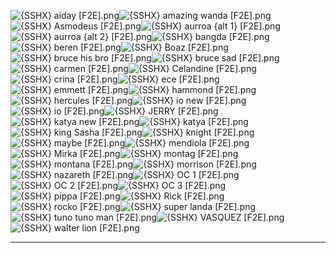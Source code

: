 ![{SSHX} aiday [F2E].png](https://raw.githubusercontent.com/Klokinator/FE-Repo/main/Portrait%20Repository/Spriting%20Community%20OC's%20(Grouped%20by%20Artist)/SSHX%20(F2E)/%7BSSHX%7D%20aiday%20%5BF2E%5D.png "{SSHX} aiday [F2E].png")![{SSHX} amazing wanda [F2E].png](https://raw.githubusercontent.com/Klokinator/FE-Repo/main/Portrait%20Repository/Spriting%20Community%20OC's%20(Grouped%20by%20Artist)/SSHX%20(F2E)/%7BSSHX%7D%20amazing%20wanda%20%5BF2E%5D.png "{SSHX} amazing wanda [F2E].png")![{SSHX} Asmodeus [F2E].png](https://raw.githubusercontent.com/Klokinator/FE-Repo/main/Portrait%20Repository/Spriting%20Community%20OC's%20(Grouped%20by%20Artist)/SSHX%20(F2E)/%7BSSHX%7D%20Asmodeus%20%5BF2E%5D.png "{SSHX} Asmodeus [F2E].png")![{SSHX} aurroa {alt 1} [F2E].png](https://raw.githubusercontent.com/Klokinator/FE-Repo/main/Portrait%20Repository/Spriting%20Community%20OC's%20(Grouped%20by%20Artist)/SSHX%20(F2E)/%7BSSHX%7D%20aurroa%20(alt%201)%20%5BF2E%5D.png "{SSHX} aurroa {alt 1} [F2E].png")![{SSHX} aurroa {alt 2} [F2E].png](https://raw.githubusercontent.com/Klokinator/FE-Repo/main/Portrait%20Repository/Spriting%20Community%20OC's%20(Grouped%20by%20Artist)/SSHX%20(F2E)/%7BSSHX%7D%20aurroa%20(alt%202)%20%5BF2E%5D.png "{SSHX} aurroa {alt 2} [F2E].png")![{SSHX} bangda [F2E].png](https://raw.githubusercontent.com/Klokinator/FE-Repo/main/Portrait%20Repository/Spriting%20Community%20OC's%20(Grouped%20by%20Artist)/SSHX%20(F2E)/%7BSSHX%7D%20bangda%20%5BF2E%5D.png "{SSHX} bangda [F2E].png")![{SSHX} beren [F2E].png](https://raw.githubusercontent.com/Klokinator/FE-Repo/main/Portrait%20Repository/Spriting%20Community%20OC's%20(Grouped%20by%20Artist)/SSHX%20(F2E)/%7BSSHX%7D%20beren%20%5BF2E%5D.png "{SSHX} beren [F2E].png")![{SSHX} Boaz [F2E].png](https://raw.githubusercontent.com/Klokinator/FE-Repo/main/Portrait%20Repository/Spriting%20Community%20OC's%20(Grouped%20by%20Artist)/SSHX%20(F2E)/%7BSSHX%7D%20Boaz%20%5BF2E%5D.png "{SSHX} Boaz [F2E].png")![{SSHX} bruce his bro [F2E].png](https://raw.githubusercontent.com/Klokinator/FE-Repo/main/Portrait%20Repository/Spriting%20Community%20OC's%20(Grouped%20by%20Artist)/SSHX%20(F2E)/%7BSSHX%7D%20bruce%20his%20bro%20%5BF2E%5D.png "{SSHX} bruce his bro [F2E].png")![{SSHX} bruce sad [F2E].png](https://raw.githubusercontent.com/Klokinator/FE-Repo/main/Portrait%20Repository/Spriting%20Community%20OC's%20(Grouped%20by%20Artist)/SSHX%20(F2E)/%7BSSHX%7D%20bruce%20sad%20%5BF2E%5D.png "{SSHX} bruce sad [F2E].png")![{SSHX} carmen [F2E].png](https://raw.githubusercontent.com/Klokinator/FE-Repo/main/Portrait%20Repository/Spriting%20Community%20OC's%20(Grouped%20by%20Artist)/SSHX%20(F2E)/%7BSSHX%7D%20carmen%20%5BF2E%5D.png "{SSHX} carmen [F2E].png")![{SSHX} Celandine [F2E].png](https://raw.githubusercontent.com/Klokinator/FE-Repo/main/Portrait%20Repository/Spriting%20Community%20OC's%20(Grouped%20by%20Artist)/SSHX%20(F2E)/%7BSSHX%7D%20Celandine%20%5BF2E%5D.png "{SSHX} Celandine [F2E].png")![{SSHX} crina [F2E].png](https://raw.githubusercontent.com/Klokinator/FE-Repo/main/Portrait%20Repository/Spriting%20Community%20OC's%20(Grouped%20by%20Artist)/SSHX%20(F2E)/%7BSSHX%7D%20crina%20%5BF2E%5D.png "{SSHX} crina [F2E].png")![{SSHX} ece [F2E].png](https://raw.githubusercontent.com/Klokinator/FE-Repo/main/Portrait%20Repository/Spriting%20Community%20OC's%20(Grouped%20by%20Artist)/SSHX%20(F2E)/%7BSSHX%7D%20ece%20%5BF2E%5D.png "{SSHX} ece [F2E].png")![{SSHX} emmett [F2E].png](https://raw.githubusercontent.com/Klokinator/FE-Repo/main/Portrait%20Repository/Spriting%20Community%20OC's%20(Grouped%20by%20Artist)/SSHX%20(F2E)/%7BSSHX%7D%20emmett%20%5BF2E%5D.png "{SSHX} emmett [F2E].png")![{SSHX} hammond [F2E].png](https://raw.githubusercontent.com/Klokinator/FE-Repo/main/Portrait%20Repository/Spriting%20Community%20OC's%20(Grouped%20by%20Artist)/SSHX%20(F2E)/%7BSSHX%7D%20hammond%20%5BF2E%5D.png "{SSHX} hammond [F2E].png")![{SSHX} hercules [F2E].png](https://raw.githubusercontent.com/Klokinator/FE-Repo/main/Portrait%20Repository/Spriting%20Community%20OC's%20(Grouped%20by%20Artist)/SSHX%20(F2E)/%7BSSHX%7D%20hercules%20%5BF2E%5D.png "{SSHX} hercules [F2E].png")![{SSHX} io new [F2E].png](https://raw.githubusercontent.com/Klokinator/FE-Repo/main/Portrait%20Repository/Spriting%20Community%20OC's%20(Grouped%20by%20Artist)/SSHX%20(F2E)/%7BSSHX%7D%20io%20new%20%5BF2E%5D.png "{SSHX} io new [F2E].png")![{SSHX} io [F2E].png](https://raw.githubusercontent.com/Klokinator/FE-Repo/main/Portrait%20Repository/Spriting%20Community%20OC's%20(Grouped%20by%20Artist)/SSHX%20(F2E)/%7BSSHX%7D%20io%20%5BF2E%5D.png "{SSHX} io [F2E].png")![{SSHX} JERRY [F2E].png](https://raw.githubusercontent.com/Klokinator/FE-Repo/main/Portrait%20Repository/Spriting%20Community%20OC's%20(Grouped%20by%20Artist)/SSHX%20(F2E)/%7BSSHX%7D%20JERRY%20%5BF2E%5D.png "{SSHX} JERRY [F2E].png")![{SSHX} katya new [F2E].png](https://raw.githubusercontent.com/Klokinator/FE-Repo/main/Portrait%20Repository/Spriting%20Community%20OC's%20(Grouped%20by%20Artist)/SSHX%20(F2E)/%7BSSHX%7D%20katya%20new%20%5BF2E%5D.png "{SSHX} katya new [F2E].png")![{SSHX} katya [F2E].png](https://raw.githubusercontent.com/Klokinator/FE-Repo/main/Portrait%20Repository/Spriting%20Community%20OC's%20(Grouped%20by%20Artist)/SSHX%20(F2E)/%7BSSHX%7D%20katya%20%5BF2E%5D.png "{SSHX} katya [F2E].png")![{SSHX} king Sasha [F2E].png](https://raw.githubusercontent.com/Klokinator/FE-Repo/main/Portrait%20Repository/Spriting%20Community%20OC's%20(Grouped%20by%20Artist)/SSHX%20(F2E)/%7BSSHX%7D%20king%20Sasha%20%5BF2E%5D.png "{SSHX} king Sasha [F2E].png")![{SSHX} knight [F2E].png](https://raw.githubusercontent.com/Klokinator/FE-Repo/main/Portrait%20Repository/Spriting%20Community%20OC's%20(Grouped%20by%20Artist)/SSHX%20(F2E)/%7BSSHX%7D%20knight%20%5BF2E%5D.png "{SSHX} knight [F2E].png")![{SSHX} maybe [F2E].png](https://raw.githubusercontent.com/Klokinator/FE-Repo/main/Portrait%20Repository/Spriting%20Community%20OC's%20(Grouped%20by%20Artist)/SSHX%20(F2E)/%7BSSHX%7D%20maybe%20%5BF2E%5D.png "{SSHX} maybe [F2E].png")![{SSHX} mendiola [F2E].png](https://raw.githubusercontent.com/Klokinator/FE-Repo/main/Portrait%20Repository/Spriting%20Community%20OC's%20(Grouped%20by%20Artist)/SSHX%20(F2E)/%7BSSHX%7D%20mendiola%20%5BF2E%5D.png "{SSHX} mendiola [F2E].png")![{SSHX} Mirka [F2E].png](https://raw.githubusercontent.com/Klokinator/FE-Repo/main/Portrait%20Repository/Spriting%20Community%20OC's%20(Grouped%20by%20Artist)/SSHX%20(F2E)/%7BSSHX%7D%20Mirka%20%5BF2E%5D.png "{SSHX} Mirka [F2E].png")![{SSHX} montag [F2E].png](https://raw.githubusercontent.com/Klokinator/FE-Repo/main/Portrait%20Repository/Spriting%20Community%20OC's%20(Grouped%20by%20Artist)/SSHX%20(F2E)/%7BSSHX%7D%20montag%20%5BF2E%5D.png "{SSHX} montag [F2E].png")![{SSHX} montana [F2E].png](https://raw.githubusercontent.com/Klokinator/FE-Repo/main/Portrait%20Repository/Spriting%20Community%20OC's%20(Grouped%20by%20Artist)/SSHX%20(F2E)/%7BSSHX%7D%20montana%20%5BF2E%5D.png "{SSHX} montana [F2E].png")![{SSHX} morrison [F2E].png](https://raw.githubusercontent.com/Klokinator/FE-Repo/main/Portrait%20Repository/Spriting%20Community%20OC's%20(Grouped%20by%20Artist)/SSHX%20(F2E)/%7BSSHX%7D%20morrison%20%5BF2E%5D.png "{SSHX} morrison [F2E].png")![{SSHX} nazareth [F2E].png](https://raw.githubusercontent.com/Klokinator/FE-Repo/main/Portrait%20Repository/Spriting%20Community%20OC's%20(Grouped%20by%20Artist)/SSHX%20(F2E)/%7BSSHX%7D%20nazareth%20%5BF2E%5D.png "{SSHX} nazareth [F2E].png")![{SSHX} OC 1 [F2E].png](https://raw.githubusercontent.com/Klokinator/FE-Repo/main/Portrait%20Repository/Spriting%20Community%20OC's%20(Grouped%20by%20Artist)/SSHX%20(F2E)/%7BSSHX%7D%20OC%201%20%5BF2E%5D.png "{SSHX} OC 1 [F2E].png")![{SSHX} OC 2 [F2E].png](https://raw.githubusercontent.com/Klokinator/FE-Repo/main/Portrait%20Repository/Spriting%20Community%20OC's%20(Grouped%20by%20Artist)/SSHX%20(F2E)/%7BSSHX%7D%20OC%202%20%5BF2E%5D.png "{SSHX} OC 2 [F2E].png")![{SSHX} OC 3 [F2E].png](https://raw.githubusercontent.com/Klokinator/FE-Repo/main/Portrait%20Repository/Spriting%20Community%20OC's%20(Grouped%20by%20Artist)/SSHX%20(F2E)/%7BSSHX%7D%20OC%203%20%5BF2E%5D.png "{SSHX} OC 3 [F2E].png")![{SSHX} pippa [F2E].png](https://raw.githubusercontent.com/Klokinator/FE-Repo/main/Portrait%20Repository/Spriting%20Community%20OC's%20(Grouped%20by%20Artist)/SSHX%20(F2E)/%7BSSHX%7D%20pippa%20%5BF2E%5D.png "{SSHX} pippa [F2E].png")![{SSHX} Rick [F2E].png](https://raw.githubusercontent.com/Klokinator/FE-Repo/main/Portrait%20Repository/Spriting%20Community%20OC's%20(Grouped%20by%20Artist)/SSHX%20(F2E)/%7BSSHX%7D%20Rick%20%5BF2E%5D.png "{SSHX} Rick [F2E].png")![{SSHX} rocko [F2E].png](https://raw.githubusercontent.com/Klokinator/FE-Repo/main/Portrait%20Repository/Spriting%20Community%20OC's%20(Grouped%20by%20Artist)/SSHX%20(F2E)/%7BSSHX%7D%20rocko%20%5BF2E%5D.png "{SSHX} rocko [F2E].png")![{SSHX} super landa [F2E].png](https://raw.githubusercontent.com/Klokinator/FE-Repo/main/Portrait%20Repository/Spriting%20Community%20OC's%20(Grouped%20by%20Artist)/SSHX%20(F2E)/%7BSSHX%7D%20super%20landa%20%5BF2E%5D.png "{SSHX} super landa [F2E].png")![{SSHX} tuno tuno man [F2E].png](https://raw.githubusercontent.com/Klokinator/FE-Repo/main/Portrait%20Repository/Spriting%20Community%20OC's%20(Grouped%20by%20Artist)/SSHX%20(F2E)/%7BSSHX%7D%20tuno%20tuno%20man%20%5BF2E%5D.png "{SSHX} tuno tuno man [F2E].png")![{SSHX} VASQUEZ [F2E].png](https://raw.githubusercontent.com/Klokinator/FE-Repo/main/Portrait%20Repository/Spriting%20Community%20OC's%20(Grouped%20by%20Artist)/SSHX%20(F2E)/%7BSSHX%7D%20VASQUEZ%20%5BF2E%5D.png "{SSHX} VASQUEZ [F2E].png")![{SSHX} walter lion [F2E].png](https://raw.githubusercontent.com/Klokinator/FE-Repo/main/Portrait%20Repository/Spriting%20Community%20OC's%20(Grouped%20by%20Artist)/SSHX%20(F2E)/%7BSSHX%7D%20walter%20lion%20%5BF2E%5D.png "{SSHX} walter lion [F2E].png")



----

